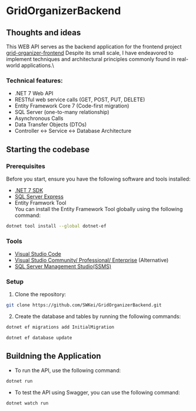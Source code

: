 # GridOrganizerBackend

## Thoughts and ideas
This WEB API serves as the backend application for the frontend project [grid-organizer-frontend](https://github.com/SWKei/grid-organizer-frontend)
Despite its small scale, I have endeavored to implement techniques and architectural principles commonly found in real-world applications.\

### Technical features:
- .NET 7 Web API
- RESTful web service calls (GET, POST, PUT, DELETE)
- Entity Framework Core 7 (Code-first migration)
- SQL Server (one-to-many relationship)
- Asynchronous Calls
- Data Transfer Objects (DTOs)
- Controller ↔ Service ↔ Database Architecture


## Starting the codebase

### Prerequisites
Before you start, ensure you have the following software and tools installed:
- [.NET 7 SDK](https://dotnet.microsoft.com/en-us/download)
- [SQL Server Express](https://www.microsoft.com/en-us/sql-server/sql-server-downloads)
- Entity Framwork Tool\
  You can install the Entity Framework Tool globally using the following command:
```bash
dotnet tool install --global dotnet-ef
```

 ### Tools
  - [Visual Studio Code](https://code.visualstudio.com/download)
  - [Visual Studio Community/ Professional/ Enterprise](https://visualstudio.microsoft.com/downloads/) (Alternative)
  - [SQL Server Management Studio(SSMS)](https://learn.microsoft.com/en-us/sql/ssms/download-sql-server-management-studio-ssms?view=sql-server-ver16)

### Setup    
1. Clone the repository:
```bash
git clone https://github.com/SWKei/GridOrganizerBackend.git
```

2. Create the database and tables by running the following commands:
```bash
dotnet ef migrations add InitialMigration
```

```bash
dotnet ef database update
```

## Buildning the Application
- To run the API, use the following command:
```bash
dotnet run
```

- To test the API using Swagger, you can use the following command:
```bash
dotnet watch run
```

